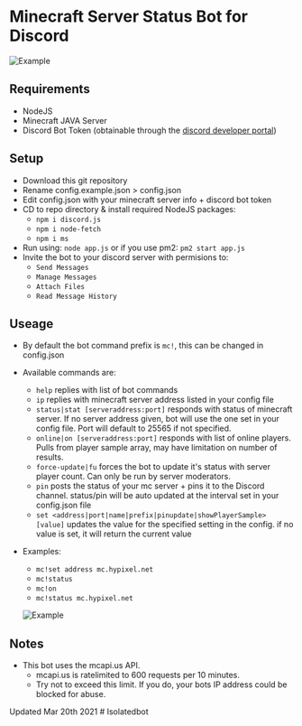 # Minecraft Server Status Bot for Discord

 ![Example](https://github.com/emerysteele/minecraft-server-status-bot/blob/main/sample-member-list.png?raw=true)

## Requirements
- NodeJS
- Minecraft JAVA Server
- Discord Bot Token (obtainable through the [discord developer portal](https://discord.com/developers/applications/))

## Setup
- Download this git repository
- Rename config.example.json > config.json
- Edit config.json with your minecraft server info + discord bot token
- CD to repo directory & install required NodeJS packages:
  - `npm i discord.js`
  - `npm i node-fetch`
  - `npm i ms`
- Run using: `node app.js` or if you use pm2: `pm2 start app.js`
- Invite the bot to your discord server with permisions to:
  - `Send Messages`
  - `Manage Messages`
  - `Attach Files`
  - `Read Message History`

## Useage
- By default the bot command prefix is `mc!`, this can be changed in config.json
- Available commands are:
  - `help` replies with list of bot commands
  - `ip` replies with minecraft server address listed in your config file
  - `status|stat [serveraddress:port]` responds with status of minecraft server. If no server address given, bot will use the one set in your config file. Port will default to 25565 if not specified.
  - `online|on [serveraddress:port]` responds with list of online players. Pulls from player sample array, may have limitation on number of results.
  - `force-update|fu` forces the bot to update it's status with server player count. Can only be run by server moderators.
  - `pin` posts the status of your mc server + pins it to the Discord channel. status/pin will be auto updated at the interval set in your config.json file
  - `set <address|port|name|prefix|pinupdate|showPlayerSample> [value]` updates the value for the specified setting in the config. if no value is set, it will return the current value
- Examples:
  - `mc!set address mc.hypixel.net`
  - `mc!status`
  - `mc!on`
  - `mc!status mc.hypixel.net`

  ![Example](https://github.com/emerysteele/minecraft-server-status-bot/blob/main/sample.png?raw=true)

## Notes
- This bot uses the mcapi.us API.
  - mcapi.us is ratelimited to 600 requests per 10 minutes.
  - Try not to exceed this limit. If you do, your bots IP address could be blocked for abuse.



Updated Mar 20th 2021
#   I s o l a t e d b o t  
 